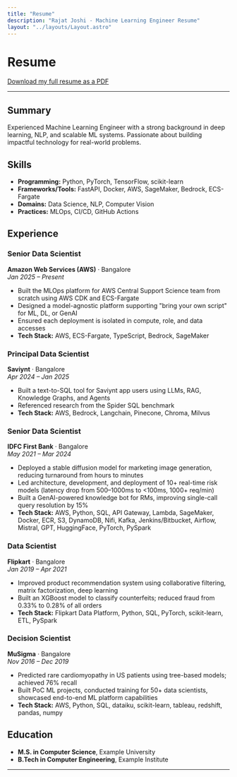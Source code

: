 ```yaml
---
title: "Resume"
description: "Rajat Joshi - Machine Learning Engineer Resume"
layout: "../layouts/Layout.astro"
---
```


# Resume

[Download my full resume as a PDF](/Rajat_ML_Engineer.pdf)

---

## Summary
Experienced Machine Learning Engineer with a strong background in deep learning, NLP, and scalable ML systems. Passionate about building impactful technology for real-world problems.

## Skills
- **Programming:** Python, PyTorch, TensorFlow, scikit-learn
- **Frameworks/Tools:** FastAPI, Docker, AWS, SageMaker, Bedrock, ECS-Fargate
- **Domains:** Data Science, NLP, Computer Vision
- **Practices:** MLOps, CI/CD, GitHub Actions

## Experience

### Senior Data Scientist
**Amazon Web Services (AWS)** · Bangalore  
*Jan 2025 – Present*
- Built the MLOps platform for AWS Central Support Science team from scratch using AWS CDK and ECS-Fargate
- Designed a model-agnostic platform supporting "bring your own script" for ML, DL, or GenAI
- Ensured each deployment is isolated in compute, role, and data accesses
- **Tech Stack:** AWS, ECS-Fargate, TypeScript, Bedrock, SageMaker

### Principal Data Scientist
**Saviynt** · Bangalore  
*Apr 2024 – Jan 2025*
- Built a text-to-SQL tool for Saviynt app users using LLMs, RAG, Knowledge Graphs, and Agents
- Referenced research from the Spider SQL benchmark
- **Tech Stack:** AWS, Bedrock, Langchain, Pinecone, Chroma, Milvus

### Senior Data Scientist
**IDFC First Bank** · Bangalore  
*May 2021 – Mar 2024*
- Deployed a stable diffusion model for marketing image generation, reducing turnaround from hours to minutes
- Led architecture, development, and deployment of 10+ real-time risk models (latency drop from 500–1000ms to <100ms, 1000+ req/min)
- Built a GenAI-powered knowledge bot for RMs, improving single-call query resolution by 15%
- **Tech Stack:** AWS, Python, SQL, API Gateway, Lambda, SageMaker, Docker, ECR, S3, DynamoDB, Nifi, Kafka, Jenkins/Bitbucket, Airflow, Mistral, GPT, HuggingFace, PyTorch, PySpark

### Data Scientist
**Flipkart** · Bangalore  
*Jan 2019 – Apr 2021*
- Improved product recommendation system using collaborative filtering, matrix factorization, deep learning
- Built an XGBoost model to classify counterfeits; reduced fraud from 0.33% to 0.28% of all orders
- **Tech Stack:** Flipkart Data Platform, Python, SQL, PyTorch, scikit-learn, ETL, PySpark

### Decision Scientist
**MuSigma** · Bangalore  
*Nov 2016 – Dec 2019*
- Predicted rare cardiomyopathy in US patients using tree-based models; achieved 76% recall
- Built PoC ML projects, conducted training for 50+ data scientists, showcased end-to-end ML platform capabilities
- **Tech Stack:** AWS, Python, SQL, dataiku, scikit-learn, tableau, redshift, pandas, numpy

## Education
- **M.S. in Computer Science**, Example University
- **B.Tech in Computer Engineering**, Example Institute

---
